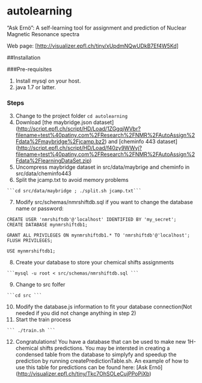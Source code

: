 # autolearning

“Ask Ernö”: A self-learning tool for assignment and prediction of Nuclear Magnetic Resonance spectra

Web page: [http://visualizer.epfl.ch/tiny/xUpdmNQwUDkB7Ef4W5Kd]

##Installation

###Pre-requisites
  1. Install mysql on your host.
  2. java 1.7 or latter. 
  
### Steps
  3. Change to the project folder 
    ``` cd autolearning  ```
  4. Download [the maybridge.json dataset] (http://script.epfl.ch/script/HD/Load/1ZGgqjWVbr?filename=test%40patiny.com%2FResearch%2FNMR%2FAutoAssign%2Fdata%2Fmaybridge%2Fjcamp.bz2) and [cheminfo 443 dataset] (http://script.epfl.ch/script/HD/Load/f40zy9WWyj?filename=test%40patiny.com%2FResearch%2FNMR%2FAutoAssign%2Fdata%2FlearningDataSet.zip)
  5. Uncompress maybridge dataset in src/data/maybrige and cheminfo in src/data/cheminfo443
  6. Split the jcamp.txt to avoid memory problems
  
    ```cd src/data/maybridge ; ./split.sh jcamp.txt```

  7. Modify src/schemas/nmrshiftdb.sql if you want to change the database name or password:
  
  ```
  CREATE USER 'nmrshiftdb'@'localhost' IDENTIFIED BY 'my_secret';
  CREATE DATABASE mynmrshiftdb1;

  GRANT ALL PRIVILEGES ON mynmrshiftdb1.* TO 'nmrshiftdb'@'localhost';
  FLUSH PRIVILEGES;

  USE mynmrshiftdb1;
  ```
  
  8. Create your database to store your chemical shifts assignments
  
    ```mysql -u root < src/schemas/nmrshiftdb.sql ```

  9. Change to src folfer
  
    ```cd src ```

  10. Modify the database.js information to fit your database connection(Not needed if you did not change anything in step 2)
  11. Start the train process
  
    ``` ./train.sh ```

  12. Congratulations! You have a database that can be used to make new 1H-chemical shifts predictions. You may be intersted in creating a condensed table from the database to simplyfy and speedup the prediction by running createPredictionTable.sh. An example of how to use this table for predictions can be found here: [Ask Ernö] (http://visualizer.epfl.ch/tiny/Tkc7OhSOLeCujPPoPiXb)
